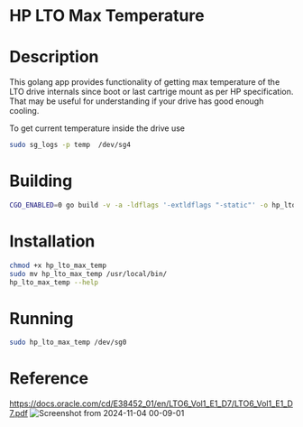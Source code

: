 # HP LTO Max Temperature

# Description
This golang app provides functionality of getting max temperature of the LTO drive internals since boot or last cartrige mount as per HP specification.
That may be useful for understanding if your drive has good enough cooling.

To get current temperature inside the drive use
```bash
sudo sg_logs -p temp  /dev/sg4
```

# Building
```bash
CGO_ENABLED=0 go build -v -a -ldflags '-extldflags "-static"' -o hp_lto_max_temp hp_lto_max_temp.go
```
# Installation
```bash
chmod +x hp_lto_max_temp
sudo mv hp_lto_max_temp /usr/local/bin/
hp_lto_max_temp --help
```

# Running
```bash
sudo hp_lto_max_temp /dev/sg0
```

# Reference
https://docs.oracle.com/cd/E38452_01/en/LTO6_Vol1_E1_D7/LTO6_Vol1_E1_D7.pdf 
![Screenshot from 2024-11-04 00-09-01](https://github.com/user-attachments/assets/6c7bab99-3f94-45a1-ac14-3071e7c36ec5)



